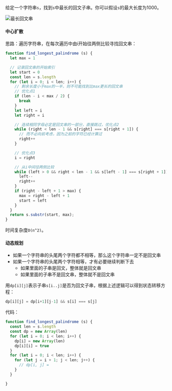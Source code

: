 给定一个字符串`s`，找到`s`中最长的回文子串。你可以假设`s`的最大长度为1000。


![最长回文串](https://pic.downk.cc/item/5eeb1f6814195aa594888e65.jpg)

#### 中心扩散
思路：遍历字符串，在每次遍历中由i开始往两侧比较寻找回文串：

```js
function find_longest_palindrome (s) {
  let max = 1

  // 记录回文串的开始索引
  let start = 0
  const len = s.length
  for (let i = 0; i < len; i++) {
    // 剩余长度小于max的一半，则不可能找到比max更长的回文串
    // 优化点1
    if (len - i < max / 2) {
      break
    }
    let left = i
    let right = i

    // 连续相同字母必定是回文串的一部分，直接跳过，优化点2
    while (right < len - 1 && s[right] === s[right + 1]) {
      // 而不必向前考虑，因为之前的字符已经计算过
      right++	            
    }

    // 优化点3
    i = right

    // 从i中间往两侧比较
    while (left > 0 && right < len - 1 && s[left - 1] === s[right + 1]) {
      left--
      right++
    }
    if (right - left + 1 > max) {
      max = right - left + 1
      start = left
    }
  }
  return s.substr(start, max);
}
```

时间复杂度`O(n^2)`。

#### 动态规划
- 如果一个字符串的头尾两个字符都不相等，那么这个字符串一定不是回文串
- 如果一个字符串的头尾两个字符相等，才有必要继续判断下去
  - 如果里面的子串是回文，整体就是回文串
  - 如果里面的子串不是回文串，整体就不是回文串

用`dp[i][j]`表示子串`s[i..j]`是否为回文子串，根据上述逻辑可以得到状态转移方程：

```js
dp[i][j] = dp[i+1][j-1] && s[i] === s[j]
```

代码：

```js
function find_longest_palindrome (s) {
  const len = s.length
  const dp = new Array(len)
  for (let i = 0; i < len; i++) {
    dp[i] = new Array(len)
    dp[i][i] = true
  }
  for (let i = 0; i < len; i++) {
    for (let j = i + 1; j < len; j++) {
      // dp[i, j] = 
    }
  }

}
```
